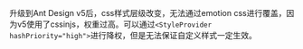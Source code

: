 升级到Ant Design v5后，css样式层级改变，无法通过emotion css进行覆盖，因为v5使用了cssinjs，权重过高。可以通过`<StyleProvider hashPriority="high">`进行降权，但是无法保证自定义样式一定生效。
